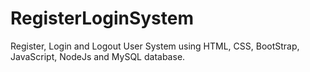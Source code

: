 # RegisterLoginSystem
Register, Login and Logout User System using HTML, CSS, BootStrap, JavaScript, NodeJs and MySQL database.
